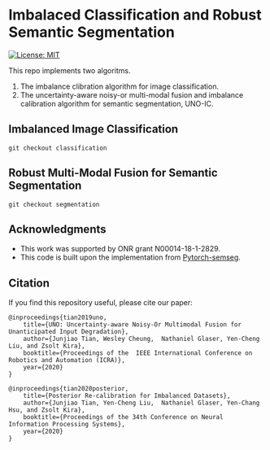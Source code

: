 # Imbalaced Classification and Robust Semantic Segmentation 

[![License: MIT](https://img.shields.io/badge/License-MIT-yellow.svg)](https://opensource.org/licenses/MIT) 

This repo implements two algoritms.
1. The imbalance clibration algorithm for image classification.
2. The uncertainty-aware noisy-or multi-modal fusion and imbalance calibration algorithm for semantic segmentation, UNO-IC. 

## Imbalanced Image Classification
```
git checkout classification
```
## Robust Multi-Modal Fusion for Semantic Segmentation
```
git checkout segmentation
```


## Acknowledgments
- This work was supported by ONR grant N00014-18-1-2829.
- This code is built upon the implementation from [Pytorch-semseg](https://github.com/meetshah1995/pytorch-semseg).

## Citation
If you find this repository useful, please cite our paper:

```
@inproceedings{tian2019uno,
    title={UNO: Uncertainty-aware Noisy-Or Multimodal Fusion for Unanticipated Input Degradation},
    author={Junjiao Tian, Wesley Cheung,  Nathaniel Glaser, Yen-Cheng Liu, and Zsolt Kira},
    booktitle={Proceedings of the  IEEE International Conference on Robotics and Automation (ICRA)},
    year={2020}
}

@inproceedings{tian2020posterior,
    title={Posterior Re-calibration for Imbalanced Datasets},
    author={Junjiao Tian, Yen-Cheng Liu,  Nathaniel Glaser, Yen-Chang Hsu, and Zsolt Kira},
    booktitle={Proceedings of the 34th Conference on Neural Information Processing Systems},
    year={2020}
}
```
